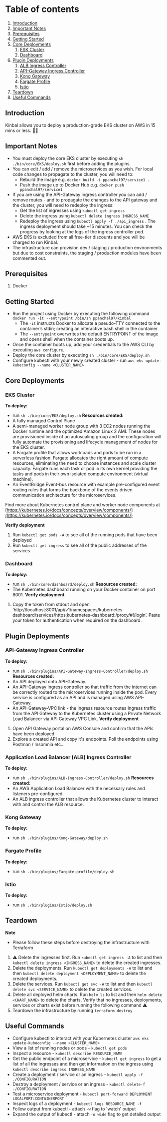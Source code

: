 # Table of contents
1. [Introduction](#introduction)
2. [Important Notes](#importantnotes)
3. [Prerequisites](#prerequisites)
4. [Getting Started](#gettingstarted)
5. [Core Deployments](#coredeployments)
    1. [ESK Cluster](#ekscluster)
    2. [Dashboard](#dashboard)
6. [Plugin Deployments](#plugindeployments)
    1. [ALB Ingress Controller](#albdeployment)
    2. [API-Gateway Ingress Controller](#apigwdeployment)
    3. [Kong Gateway](#konggateway)
    4. [Fargate Profile](#fargateprofile)
    5. [Istio](#istio)
7. [Teardown](#teardown)
8. [Useful Commands](#usefulcommands)

## Introduction <a name="introduction"></a>
Kinbal allows you to deploy a production-grade EKS cluster on AWS in 15 mins or less. 🚀🐳

## Important Notes <a name="importantnotes"></a>
- You must deploy the core EKS cluster by executing `sh ./bin/core/EKS/deploy.sh` first before adding the plugins.
- You can edit / add / remove the microservices as you wish. For local code changes to propagate to the cluster, you will need to:
    - Rebuild the image e.g. `docker build -t ppanchal97/service1 .`
    - Push the image up to Docker Hub e.g. `docker push ppanchal97/service1`
- If you are using the API-Gateway ingress controller you can add / remove routes - and to propagate the changes to the API gateway and the cluster, you will need to redeploy the ingress:
    - Get the list of ingresses using `kubectl get ingress`
    - Delete the ingress using `kubectl delete ingress INGRESS_NAME`
    - Redeploy the ingress using `kubectl apply -f ./api_ingress` . The ingress deployment should take ~15 minutes. You can check the progress by looking at the logs of the ingress controller pod.
- AWS EKS is excluded from all free-tier discounts and you will be charged to run Kinbal.
- The infrastructure can provision dev / staging / production environments but due to cost constraints, the staging / production modules have been commented out.

## Prerequisites <a name="prerequisites"></a>
1. Docker

## Getting Started <a name="gettingstarted"></a>
- Run the project using Docker by executing the following command `docker run -it --entrypoint /bin/sh ppanchal97/kinbal`
    - The `-it` instructs Docker to allocate a pseudo-TTY connected to the container’s stdin; creating an interactive bash shell in the container
    - The `--entrypoint` overwrites the default ENTRYPOINT of the image and opens shell when the container boots up.
- Once the container boots up, add your credentials to the AWS CLI by executing `aws configure`.
- Deploy the core cluster by executing `sh ./bin/core/EKS/deploy.sh`
- Configure kubectl with your newly created cluster - run `aws eks update-kubeconfig --name <CLUSTER_NAME>`

## Core Deployments <a name="coredeployments"></a>
### EKS Cluster <a name="ekscluster"></a>
**To deploy:**
- run `sh ./bin/core/EKS/deploy.sh`
**Resources created:**
- A fully managed Control Plane
- A semi-managed worker node group with 3 EC2 nodes running the Docker runtime and the optimized Amazon Linux 2 AMI. These nodes are provisioned inside of an autoscaling group and the configuration will fully automate the provisioning and lifecycle management of nodes for the EKS cluster.
- A Fargate profile that allows workloads and pods to be run in a serverless fashion. Fargate allocates the right amount of compute resources, eliminating the need to choose instances and scale cluster capacity. Fargate runs each task or pod in its own kernel providing the tasks and pods in their own isolated compute environment (virtual machine).
- An EventBridge Event-bus resource with example pre-configured event routing rules that forms the backbone of the events driven communication architecture for the microservices.

Find more about Kubernetes control plane and worker node components at [https://kubernetes.io/docs/concepts/overview/components/](https://kubernetes.io/docs/concepts/overview/components/)

**Verify deployment**
1. Run `kubectl get pods -A` to see all of the running pods that have been deployed
2. Run `kubectl get ingress` to see all of the public addresses of the services

### Dashboard <a name="dashboard"></a>
**To deploy:**
- run `sh ./bin/core/dashboard/deploy.sh`
**Resources created:**
- The Kubernetes dashboard running on your Docker container on port 8001.
**Verify deployment**
1. Copy the token from stdout and open ‘http://localhost:8001/api/v1/namespaces/kubernetes-dashboard/services/https:kubernetes-dashboard:/proxy/#!/login’. Paste your token for authentication when required on the dashboard.

## Plugin Deployments <a name="plugindeployments"></a>
### API-Gateway Ingress Controller <a name="apigwdeployment"></a>
**To deploy:**
- run `sh ./bin/plugins/API-Gateway-Ingress-Controller/deploy.sh`
**Resources created:**
- An API deployed onto API-Gateway.
- An API-Gateway ingress controller so that traffic from the internet can be correctly routed to the microservices running inside the pod. Every service is configured as an API and is managed using AWS API-Gateway.
- An API-Gateway-VPC link - the Ingress resource routes Ingress traffic from the API Gateway to the Kubernetes cluster using a Private Network Load Balancer via API Gateway VPC Link.
**Verify deployment**
1. Open API Gateway portal on AWS Console and confirm that the APIs have been deployed
2. Explore a created API and copy it's endpoints. Poll the endpoints using Postman / Insomnia etc...

### Application Load Balancer (ALB) Ingress Controller <a name="albdeployment"></a>
**To deploy:**
- run `sh ./bin/plugins/ALB-Ingress-Controller/deploy.sh`
**Resources created:**
- An AWS Application Load Balancer with the necessary rules and listeners pre-configured.
- An ALB ingress controller that allows the Kubernetes cluster to interact with and control the ALB resource.

### Kong Gateway <a name="konggateway"></a>
**To deploy:**
- run `sh ./bin/plugins/Kong-Gateway/deploy.sh`

### Fargate Profile <a name="fargateprofile"></a>
**To deploy:**
- run `sh ./bin/plugins/Fargate-profile/deploy.sh`

### Istio <a name="istio"></a>
**To deploy:**
- run `sh ./bin/plugins/Istio/deploy.sh`

## Teardown <a name="teardown"></a>
**Note**
- Please follow these steps before destroying the infrastructure with Terraform
1. ⚠️ Delete the ingresses first. Run `kubectl get ingress -A` to list and then `kubectl delete ingress <INGRESS_NAME>` to delete the created ingresses.
2. Delete the deployments. Run `kubectl get deployments -A` to list and then `kubectl delete deployment <DEPLOYMENT_NAME>` to delete the created deployments.
3. Delete the services. Run `kubectl get svc -A` to list and then `kubectl delete svc <SERVICE_NAME>` to delete the created services.
4. Delete all deployed helm charts. Run `helm ls` to list and then `helm delete <CHART_NAME>` to delete the charts.
Verify that no ingresses, deployments, services or charts exist before running the following command ⚠️
5. Teardown the infrastructure by running `terraform destroy`

## Useful Commands <a name="usefulcommands"></a>
- Configure kubectl to interact with your Kubernetes cluster `aws eks update-kubeconfig --name <CLUSTER_NAME>`
- View a list of running nodes or pods - `kubectl get pods `
- Inspect a resource - `kubectl describe RESOURCE_NAME`
- Get the public endpoint of a microservice - `kubectl get ingress` to get a list of all the ingresses and then get information on the ingress using `kubectl describe ingress INGRESS_NAME`
- Create a deployment / service or an ingress - `kubectl apply -f ./CONFIGURATION`
- Destroy a deployment / service or an ingress - `kubectl delete-f ./CONFIGURATION`
- Test a microservice deployment - `kubectl port-forward DEPLOYMENT LOCALPORT:CONTAINERPORT`
- Inspect logs of a deployment - `kubectl logs RESOURCE_NAME -f`
- Follow output from kubectl - attach `-w` flag to 'watch' output
- Expand the output of kubectl - attach `-o wide` flag to get detailed output
